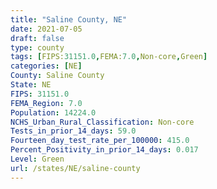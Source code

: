 ```yaml
---
title: "Saline County, NE"
date: 2021-07-05
draft: false
type: county
tags: [FIPS:31151.0,FEMA:7.0,Non-core,Green]
categories: [NE]
County: Saline County
State: NE
FIPS: 31151.0
FEMA_Region: 7.0
Population: 14224.0
NCHS_Urban_Rural_Classification: Non-core
Tests_in_prior_14_days: 59.0
Fourteen_day_test_rate_per_100000: 415.0
Percent_Positivity_in_prior_14_days: 0.017
Level: Green
url: /states/NE/saline-county
---
```



